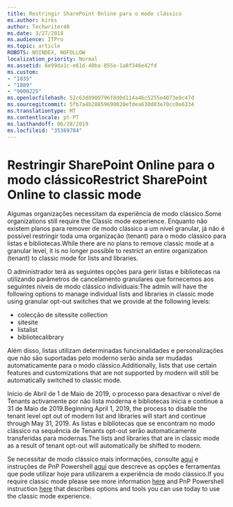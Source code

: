 ```yaml
---
title: Restringir SharePoint Online para o modo clássico
ms.author: kirks
author: Techwriter40
ms.date: 3/27/2018
ms.audience: ITPro
ms.topic: article
ROBOTS: NOINDEX, NOFOLLOW
localization_priority: Normal
ms.assetid: 6e99da1c-e61d-40ba-855e-1a8f346e42fd
ms.custom:
- "1835"
- "1889"
- "9000225"
ms.openlocfilehash: 52c63d8909796f8d0d114a46c5255e4073e8c47d
ms.sourcegitcommit: 5fb7a4b28859690020efdea630d03e70cc0e6334
ms.translationtype: MT
ms.contentlocale: pt-PT
ms.lasthandoff: 06/28/2019
ms.locfileid: "35369784"
---
```

# <a name="restrict-sharepoint-online-to-classic-mode"></a><span data-ttu-id="d0820-102">Restringir SharePoint Online para o modo clássico</span><span class="sxs-lookup"><span data-stu-id="d0820-102">Restrict SharePoint Online to classic mode</span></span>

<span data-ttu-id="d0820-103">Algumas organizações necessitam da experiência de modo clássico.</span><span class="sxs-lookup"><span data-stu-id="d0820-103">Some organizations still require the Classic mode experience.</span></span> <span data-ttu-id="d0820-104">Enquanto não existem planos para remover de modo clássico a um nível granular, já não é possível restringir toda uma organização (tenant) para o modo clássico para listas e bibliotecas.</span><span class="sxs-lookup"><span data-stu-id="d0820-104">While there are no plans to remove classic mode at a granular level, it is no longer possible to restrict an entire organization (tenant) to classic mode for lists and libraries.</span></span>

<span data-ttu-id="d0820-105">O administrador terá as seguintes opções para gerir listas e bibliotecas na utilizando parâmetros de cancelamento granulares que fornecemos aos seguintes níveis de modo clássico individuais:</span><span class="sxs-lookup"><span data-stu-id="d0820-105">The admin will have the following options to manage individual lists and libraries in classic mode using granular opt-out switches that we provide at the following levels:</span></span>

- <span data-ttu-id="d0820-106">colecção de sites</span><span class="sxs-lookup"><span data-stu-id="d0820-106">site collection</span></span>
- <span data-ttu-id="d0820-107">site</span><span class="sxs-lookup"><span data-stu-id="d0820-107">site</span></span>
- <span data-ttu-id="d0820-108">lista</span><span class="sxs-lookup"><span data-stu-id="d0820-108">list</span></span>
- <span data-ttu-id="d0820-109">biblioteca</span><span class="sxs-lookup"><span data-stu-id="d0820-109">library</span></span>

<span data-ttu-id="d0820-110">Além disso, listas utilizam determinadas funcionalidades e personalizações que não são suportadas pelo moderno serão ainda ser mudadas automaticamente para o modo clássico.</span><span class="sxs-lookup"><span data-stu-id="d0820-110">Additionally, lists that use certain features and customizations that are not supported by modern will still be automatically switched to classic mode.</span></span>

<span data-ttu-id="d0820-111">Início de Abril de 1 de Maio de 2019, o processo para desactivar o nível de Tenants activamente por não lista moderna e bibliotecas inicia e continue a 31 de Maio de 2019.</span><span class="sxs-lookup"><span data-stu-id="d0820-111">Beginning April 1, 2019, the process to disable the tenant level opt out of modern list and libraries will start and continue through May 31, 2019.</span></span>  <span data-ttu-id="d0820-112">As listas e bibliotecas que se encontram no modo clássico na sequência de Tenants opt-out serão automaticamente transferidas para modernas.</span><span class="sxs-lookup"><span data-stu-id="d0820-112">The lists and libraries that are in classic mode as a result of tenant opt-out will automatically be shifted to modern.</span></span>

<span data-ttu-id="d0820-113">Se necessitar de modo clássico mais informações, consulte [aqui](https://techcommunity.microsoft.com/t5/Microsoft-SharePoint-Blog/Delivering-SharePoint-modern-experiences/ba-p/315023) e instruções de PnP Powershell [aqui](https://docs.microsoft.com/sharepoint/dev/transform/modernize-userinterface-lists-and-libraries-optout) que descreve as opções e ferramentas que pode utilizar hoje para utilizarem a experiência de modo clássico.</span><span class="sxs-lookup"><span data-stu-id="d0820-113">If you require classic mode please see more information [here](https://techcommunity.microsoft.com/t5/Microsoft-SharePoint-Blog/Delivering-SharePoint-modern-experiences/ba-p/315023) and PnP Powershell instruction [here](https://docs.microsoft.com/sharepoint/dev/transform/modernize-userinterface-lists-and-libraries-optout) that describes options and tools you can use today to use the classic mode experience.</span></span>

